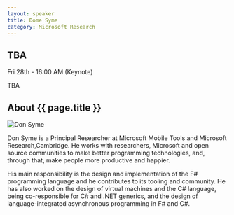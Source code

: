 ```yaml
---
layout: speaker
title: Dome Syme
category: Microsoft Research
---
```


<div class="row">
    <div class="col-md-6">
        <div class="speaker-talk">
            <div class="section-head">
                <h2 class="header-title">TBA</h2>
                    <p class="header-desc">Fri 28th - 16:00 AM (Keynote)</p>
            </div>
            <div>
                <p>
                    TBA
                </p>
            </div>
        </div>
    </div>
</div><!-- /.row -->
<div class="row">
    <div class="col-md-12">
        <div class="speaker-about">
            <div class="section-head">
                <h2 class="header-title">About {{ page.title }}</h2>
                <p class="header-desc">
                    <a href="https://twitter.com/dsyme"><i class="fab fa-twitter"></i></a>
					<a href="https://github.com/dsyme"><i class="fab fa-github-alt"></i></a>
					<a href="https://blogs.msdn.microsoft.com/dsyme/"><i class="fas fa-rss"></i></a>
                </p>					
            </div>
            <div class="row">
                <div class="col-md-2">
                    <img src="{{ site.baseurl }}public/assets/speakers/2018/don-syme.jpeg" alt="Don Syme" />
                </div>
                <div class="col-md-10">
                    <p>
                        Don Syme is a Principal Researcher at Microsoft Mobile Tools and Microsoft Research,Cambridge. He works with researchers, Microsoft and open source communities to make better programming technologies, and, through that, make people more productive and happier.
                    </p>
                    <p>
                        His main responsibility is the design and implementation of the F# programming language and he contributes to its tooling and community. He has also worked on the design of virtual machines and the C# language, being co-responsible for C# and .NET generics, and the design of language-integrated asynchronous programming in F# and C#.
                    </p>
                </div>
            </div>       
        </div>
    </div>
</div>